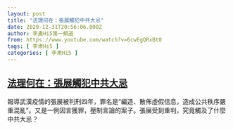 ```yaml
---
layout: post
title: "法理何在：張展觸犯中共大忌"
date: 2020-12-31T20:56:06.000Z
author: 李肅Hi5第一頻道
from: https://www.youtube.com/watch?v=6cwEgQRxBt0
tags: [ 李肃Hi5 ]
categories: [ 李肃Hi5 ]
---
```

<!--1609448166000-->
[法理何在：張展觸犯中共大忌](https://www.youtube.com/watch?v=6cwEgQRxBt0)
------

<div>
報導武漢疫情的張展被判刑四年，罪名是“編造、散佈虛假信息，造成公共秩序嚴重混亂”。又是一例因言獲罪，壓制言論的案子。張展受到重判，究竟觸及了什麼中共大忌？
</div>
